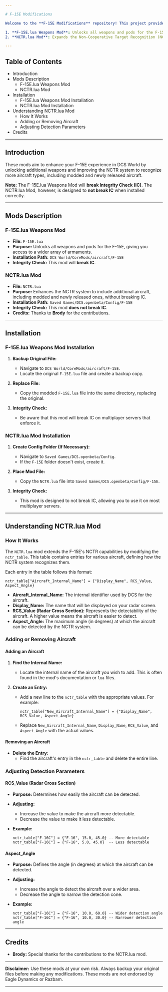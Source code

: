 ```yaml
---

# F-15E Modifications

Welcome to the **F-15E Modifications** repository! This project provides two mods for DCS World that enhance the F-15E experience:

1. **F-15E.lua Weapons Mod**: Unlocks all weapons and pods for the F-15E.
2. **NCTR.lua Mod**: Expands the Non-Cooperative Target Recognition (NCTR) capabilities to include additional aircraft, including modded and newly released ones.

---
```


## Table of Contents

- Introduction
- Mods Description
  - F-15E.lua Weapons Mod
  - NCTR.lua Mod
- Installation
  - F-15E.lua Weapons Mod Installation
  - NCTR.lua Mod Installation
- Understanding NCTR.lua Mod
  - How It Works
  - Adding or Removing Aircraft
  - Adjusting Detection Parameters
- Credits

---

## Introduction

These mods aim to enhance your F-15E experience in DCS World by unlocking additional weapons and improving the NCTR system to recognize more aircraft types, including modded and newly released aircraft.

**Note:** The F-15E.lua Weapons Mod will **break Integrity Check (IC)**. The NCTR.lua Mod, however, is designed to **not break IC** when installed correctly.

---

## Mods Description

### F-15E.lua Weapons Mod

- **File:** `F-15E.lua`
- **Purpose:** Unlocks all weapons and pods for the F-15E, giving you access to a wider array of armaments.
- **Installation Path:** `DCS World/CoreMods/aircraft/F-15E`
- **Integrity Check:** This mod will **break IC**.

### NCTR.lua Mod

- **File:** `NCTR.lua`
- **Purpose:** Enhances the NCTR system to include additional aircraft, including modded and newly released ones, without breaking IC.
- **Installation Path:** `Saved Games/DCS.openbeta/Config/F-15E`
- **Integrity Check:** This mod **does not break IC**.
- **Credits:** Thanks to **Brody** for the contributions.

---

## Installation

### F-15E.lua Weapons Mod Installation

1. **Backup Original File:**
   - Navigate to `DCS World/CoreMods/aircraft/F-15E`.
   - Locate the original `F-15E.lua` file and create a backup copy.

2. **Replace File:**
   - Copy the modded `F-15E.lua` file into the same directory, replacing the original.

3. **Integrity Check:**
   - Be aware that this mod will break IC on multiplayer servers that enforce it.

### NCTR.lua Mod Installation

1. **Create Config Folder (If Necessary):**
   - Navigate to `Saved Games/DCS.openbeta/Config`.
   - If the `F-15E` folder doesn't exist, create it.

2. **Place Mod File:**
   - Copy the `NCTR.lua` file into `Saved Games/DCS.openbeta/Config/F-15E`.

3. **Integrity Check:**
   - This mod is designed to not break IC, allowing you to use it on most multiplayer servers.

---

## Understanding NCTR.lua Mod

### How It Works

The `NCTR.lua` mod extends the F-15E's NCTR capabilities by modifying the `nctr_table`. This table contains entries for various aircraft, defining how the NCTR system recognizes them.

Each entry in the table follows this format:

```
nctr_table["Aircraft_Internal_Name"] = {"Display_Name", RCS_Value, Aspect_Angle}
```

- **Aircraft_Internal_Name:** The internal identifier used by DCS for the aircraft.
- **Display_Name:** The name that will be displayed on your radar screen.
- **RCS_Value (Radar Cross Section):** Represents the detectability of the aircraft. A higher value means the aircraft is easier to detect.
- **Aspect_Angle:** The maximum angle (in degrees) at which the aircraft can be detected by the NCTR system.

### Adding or Removing Aircraft

#### Adding an Aircraft

1. **Find the Internal Name:**
   - Locate the internal name of the aircraft you wish to add. This is often found in the mod's documentation or `lua` files.

2. **Create an Entry:**
   - Add a new line to the `nctr_table` with the appropriate values. For example:

     ```
     nctr_table["New_Aircraft_Internal_Name"] = {"Display_Name", RCS_Value, Aspect_Angle}
     ```

   - Replace `New_Aircraft_Internal_Name`, `Display_Name`, `RCS_Value`, and `Aspect_Angle` with the actual values.

#### Removing an Aircraft

- **Delete the Entry:**
  - Find the aircraft's entry in the `nctr_table` and delete the entire line.

### Adjusting Detection Parameters

#### RCS_Value (Radar Cross Section)

- **Purpose:** Determines how easily the aircraft can be detected.
- **Adjusting:**
  - Increase the value to make the aircraft more detectable.
  - Decrease the value to make it less detectable.
- **Example:**

  ```
  nctr_table["F-16C"] = {"F-16", 15.0, 45.0} -- More detectable
  nctr_table["F-16C"] = {"F-16", 5.0, 45.0}  -- Less detectable
  ```

#### Aspect_Angle

- **Purpose:** Defines the angle (in degrees) at which the aircraft can be detected.
- **Adjusting:**
  - Increase the angle to detect the aircraft over a wider area.
  - Decrease the angle to narrow the detection cone.
- **Example:**

  ```
  nctr_table["F-16C"] = {"F-16", 10.0, 60.0} -- Wider detection angle
  nctr_table["F-16C"] = {"F-16", 10.0, 30.0} -- Narrower detection angle
  ```

---

## Credits

- **Brody:** Special thanks for the contributions to the NCTR.lua mod.

---

**Disclaimer:** Use these mods at your own risk. Always backup your original files before making any modifications. These mods are not endorsed by Eagle Dynamics or Razbam.

---
